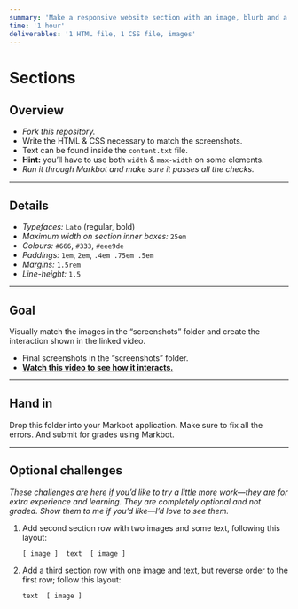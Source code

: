 ```yaml
---
summary: 'Make a responsive website section with an image, blurb and a button.'
time: '1 hour'
deliverables: '1 HTML file, 1 CSS file, images'
---
```


# Sections

## Overview

- *Fork this repository.*
- Write the HTML & CSS necessary to match the screenshots.
- Text can be found inside the `content.txt` file.
- **Hint:** you’ll have to use both `width` & `max-width` on some elements.
- *Run it through Markbot and make sure it passes all the checks.*

---

## Details

- *Typefaces:* `Lato` (regular, bold)
- *Maximum width on section inner boxes:* `25em`
- *Colours:* `#666`, `#333`, `#eee9de`
- *Paddings:* `1em`, `2em`, `.4em .75em .5em`
- *Margins:* `1.5rem`
- *Line-height:* `1.5`

---

## Goal

Visually match the images in the “screenshots” folder and create the interaction shown in the linked video.

- Final screenshots in the “screenshots” folder.
- [**Watch this video to see how it interacts.**](https://videos.learntheweb.courses/playlists/web-dev-1/sections.mp4)

---

## Hand in

Drop this folder into your Markbot application. Make sure to fix all the errors. And submit for grades using Markbot.

---

## Optional challenges

*These challenges are here if you’d like to try a little more work—they are for extra experience and learning. They are completely optional and not graded. Show them to me if you’d like—I’d love to see them.*

1. Add second section row with two images and some text, following this layout:

    ```
    [ image ]  text  [ image ]
    ```

2. Add a third section row with one image and text, but reverse order to the first row; follow this layout:

    ```
    text  [ image ]
    ```
